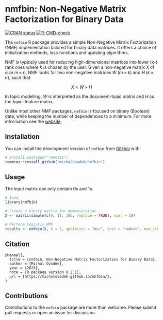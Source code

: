 
# nmfbin: Non-Negative Matrix Factorization for Binary Data

<!-- badges: start -->
[![CRAN status](https://www.r-pkg.org/badges/version/nmfbin)](https://CRAN.R-project.org/package=nmfbin)
[![R-CMD-check](https://github.com/michalovadek/nmfbin/actions/workflows/R-CMD-check.yaml/badge.svg)](https://github.com/michalovadek/nmfbin/actions/workflows/R-CMD-check.yaml)
<!-- badges: end -->

The `nmfbin` R package provides a simple Non-Negative Matrix Factorization (NMF) implementation tailored for binary data matrices. It offers a choice of initialization methods, loss functions and updating algorithms.

NMF is typically used for reducing high-dimensional matrices into lower (k-) rank ones where _k_ is chosen by the user. Given a non-negative matrix _X_ of size $m \times n$, NMF looks for two non-negative matrices _W_ ($m \times k$) and _H_ ($k \times n$), such that:

$$X \approx W \times H$$

In topic modelling, _W_ is interpreted as the document-topic matrix and _H_ as the topic-feature matrix.

Unlike most other NMF packages, `nmfbin` is focused on binary (Boolean) data, while keeping the number of dependencies to a minimum. For more information see the [website](https://michalovadek.github.io/nmfbin/).

## Installation

You can install the development version of `nmfbin` from [GitHub](https://github.com/michalovadek/nmfbin) with:

``` r
# install.packages("remotes")
remotes::install_github("michalovadek/nmfbin")
```

## Usage

The input matrix can only contain 0s and 1s.

``` r
# load
library(nmfbin)

# Create a binary matrix for demonstration
X <- matrix(sample(c(0, 1), 100, replace = TRUE), ncol = 10)

# Perform Logistic NMF
results <- nmfbin(X, k = 3, optimizer = "mur", init = "nndsvd", max_iter = 1000)
```

## Citation

```
@Manual{,
  title = {nmfbin: Non-Negative Matrix Factorization for Binary Data},
  author = {Michal Ovadek},
  year = {2023},
  note = {R package version 0.2.1},
  url = {https://michalovadek.github.io/nmfbin/},
}
```

## Contributions

Contributions to the `nmfbin` package are more than welcome. Please submit pull requests or open an issue for discussion.
